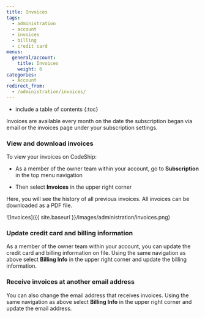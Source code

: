 ```yaml
---
title: Invoices
tags:
  - administration
  - account
  - invoices
  - billing
  - credit card
menus:
  general/account:
    title: Invoices
    weight: 6
categories:
  - Account    
redirect_from:
  - /administration/invoices/
---
```


* include a table of contents
{:toc}

Invoices are available every month on the date the subscription began via email or the invoices page under your subscription settings.

### View and download invoices
To view your invoices on CodeShip:

- As a member of the owner team within your account, go to **Subscription** in the top menu navigation

- Then select **Invoices** in the upper right corner

Here, you will see the history of all previous invoices. All invoices can be downloaded as a PDF file.

![Invoices]({{ site.baseurl }}/images/administration/invoices.png)

### Update credit card and billing information
As a member of the owner team within your account, you can update the credit card and billing information on file. Using the same navigation as above select **Billing Info** in the upper right corner and update the billing information.

### Receive invoices at another email address
You can also change the email address that receives invoices. Using the same navigation as above select **Billing Info** in the upper right corner and update the email address.
